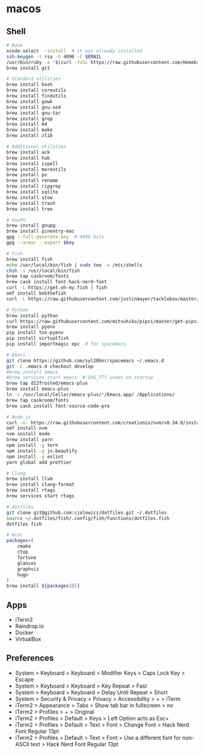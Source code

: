 # macos

## Shell

```sh
# Base
xcode-select --install  # it was already installed
ssh-keygen -t rsa -b 4096 -C $EMAIL
/usr/bin/ruby -e "$(curl -fsSL https://raw.githubusercontent.com/Homebrew/install/master/install)"
brew install git

# Standard utilities
brew install bash
brew install coreutils
brew install findutils
brew install gawk
brew install gnu-sed
brew install gnu-tar
brew install grep
brew install m4
brew install make
brew install zlib

# Additional utilities
brew install ack
brew install hub
brew install ispell
brew install moreutils
brew install pv
brew install rename
brew install ripgrep
brew install sqlite
brew install stow
brew install trash
brew install tree

# GnuPG
brew install gnupg
brew install pinentry-mac
gpg --full-generate-key  # 4096 bits
gpg --armor --export $key

# Fish
brew install fish
echo /usr/local/bin/fish | sudo tee -a /etc/shells
chsh -s /usr/local/bin/fish
brew tap caskroom/fonts
brew cask install font-hack-nerd-font
curl -L https://get.oh-my.fish | fish
omf install bobthefish
curl -L https://raw.githubusercontent.com/justinmayer/tacklebox/master/tools/install.fish | fish

# Python
brew install python
curl https://raw.githubusercontent.com/mitsuhiko/pipsi/master/get-pipsi.py | python - --src git+https://github.com/mitsuhiko/pipsi.git#egg=pipsi
brew install pyenv
pip install tox-pyenv
pip install virtualfish
pip install importmagic epc  # for spacemacs

# Emacs
git clone https://github.com/syl20bnr/spacemacs ~/.emacs.d
git -C .emacs.d checkout develop
#brew install emacs
#brew services start emacs  # GPG_TTY unset on startup
brew tap d12frosted/emacs-plus
brew install emacs-plus
ln -s /usr/local/Cellar/emacs-plus/*/Emacs.app/ /Applications/
brew tap caskroom/fonts
brew cask install font-source-code-pro

# Node.js
curl -o- https://raw.githubusercontent.com/creationix/nvm/v0.34.0/install.sh | bash
omf install nvm
nvm install eode
brew install yarn
npm install -g tern
npm install -g js-beautify
npm install -g eslint
yarn global add prettier

# Clang
brew install llvm
brew install clang-format
brew install rtags
brew services start rtags

# dotfiles
git clone git@github.com:cjolowicz/dotfiles.git ~/.dotfiles
source ~/.dotfiles/fish/.config/fish/functions/dotfiles.fish
dotfiles fish

# misc
packages=(
    cmake
    ctop
    fortune
    glances
    graphviz
    hugo
)
brew install ${packages[@]}
```

## Apps

- iTerm2
- Raindrop.io
- Docker
- VirtualBox

## Preferences

- System > Keyboard > Keyboard > Modifier Keys > Caps Lock Key > Escape
- System > Keyboard > Keyboard > Key Repeat > Fast
- System > Keyboard > Keyboard > Delay Until Repeat > Short
- System > Security & Privacy > Privacy > Accessibility > + > iTerm
- iTerm2 > Appearance > Tabs > Show tab bar in fullscreen > no
- iTerm2 > Profiles > + > Original
- iTerm2 > Profiles > Default > Keys > Left Option acts as Esc+
- iTerm2 > Profiles > Default > Text > Font > Change Font > Hack Nerd Font Regular 13pt
- iTerm2 > Profiles > Default > Text > Font > Use a different font for non-ASCII text > Hack Nerd Font Regular 13pt
